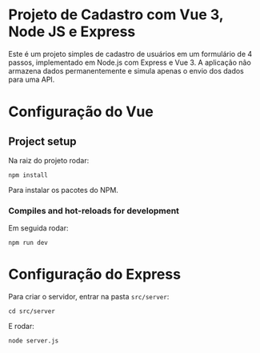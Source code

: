 # Projeto de Cadastro com Vue 3, Node JS e Express

Este é um projeto simples de cadastro de usuários em um formulário de 4 passos, implementado em Node.js com Express e Vue 3. A aplicação não armazena dados permanentemente e simula apenas o envio dos dados para uma API.

# Configuração do Vue
## Project setup
Na raiz do projeto rodar:
```
npm install
```
Para instalar os pacotes do NPM.

### Compiles and hot-reloads for development
Em seguida rodar:
```
npm run dev
```

# Configuração do Express
Para criar o servidor, entrar na pasta `src/server`:
```
cd src/server
```
E rodar:
```
node server.js 
```
